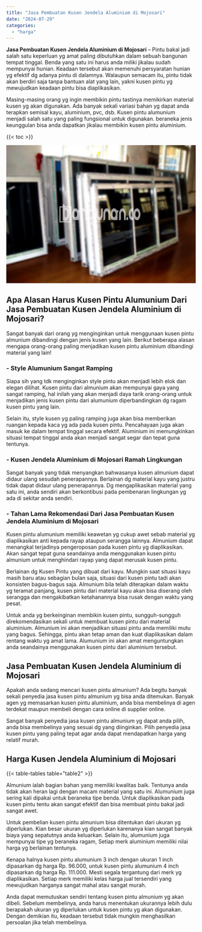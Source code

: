 ```yaml
---
title: "Jasa Pembuatan Kusen Jendela Aluminium di Mojosari"
date: "2024-07-29"
categories: 
  - "harga"
---
```


**Jasa Pembuatan Kusen Jendela Aluminium di Mojosari** – Pintu bakal jadi salah satu keperluan yg amat paling dibutuhkan dalam sebuah bangunan tempat tinggal. Benda yang satu ini harus anda miliki jikalau sudah mempunyai hunian. Keadaan tersebut akan memenuhi persyaratan hunian yg efektif dg adanya pintu di dalamnya. Walaupun semacam itu, pintu tidak akan berdiri saja tanpa bantuan alat yang lain, yakni kusen pintu yg mewujudkan keadaan pintu bisa diaplikasikan.

Masing-masing orang yg ingin membikin pintu tastinya memikirkan material kusen yg akan digunakan. Ada banyak sekali variasi bahan yg dapat anda terapkan semisal kayu, aluminium, pvc, dsb. Kusen pintu alumunium menjadi salah satu yang paling fungsional untuk digunakan. beraneka jenis keunggulan bisa anda dapatkan jikalau membikin kusen pintu aluminium.

{{< toc >}}

![Jasa Pembuatan Kusen Jendela Aluminium di Mojosari](/images/harga-kusen-jendela-alumunium-25.png)

## Apa Alasan Harus Kusen Pintu Alumunium Dari Jasa Pembuatan Kusen Jendela Aluminium di Mojosari?

Sangat banyak dari orang yg menginginkan untuk menggunaan kusen pintu almunium dibandingi dengan jenis kusen yang lain. Berikut beberapa alasan mengapa orang-orang paling menjadikan kusen pintu aluminium dibandingi material yang lain!

### \- Style Alumunium Sangat Ramping

Siapa sih yang tdk menginginkan style pintu akan menjadi lebih elok dan elegan dilihat. Kusen pintu dari almunium akan mempunyai gaya yang sangat ramping, hal inilah yang akan menjadi daya tarik orang-orang untuk menjadikan jenis kusen pintu dari alumunium diperbandingkan dg ragam kusen pintu yang lain.

Selain itu, style kusen yg paling ramping juga akan bisa memberikan ruangan kepada kaca yg ada pada kusen pintu. Pencahayaan juga akan masuk ke dalam tempat tinggal secara efektif. Aluminium ini memungkinkan situasi tempat tinggal anda akan menjadi sangat segar dan tepat guna tentunya.

### \- Kusen Jendela Aluminium di Mojosari Ramah Lingkungan

Sangat banyak yang tidak menyangkan bahwasanya kusen almunium dapat didaur ulang sesudah penerapannya. Berlainan dg material kayu yang justru tidak dapat didaur ulang penerapannya. Dg mengaplikasikan material yang satu ini, anda sendiri akan berkontibusi pada pembenaran lingkungan yg ada di sekitar anda sendiri.

### \- Tahan Lama Rekomendasi Dari Jasa Pembuatan Kusen Jendela Aluminium di Mojosari

Kusen pintu alumunium memiliki keawetan yg cukup awet sebab material yg diaplikasikan anti kepada rayap ataupun serangga lainnya. Almunium dapat menangkal terjadinya pengeroposan pada kusen pintu yg diaplikasikan. Akan sangat tepat guna seandainya anda menggunakan kusen pintu almunium untuk menghindari rayap yang dapat merusak kusen pintu.

Berlainan dg Kusen Pintu yang dibuat dari kayu. Mungkin saat situasi kayu masih baru atau sebagian bulan saja, situasi dari kusen pintu tadi akan konsisten bagus-bagus saja. Almunium bila telah diterapkan dalam waktu yg teramat panjang, kusen pintu dari material kayu akan bisa diserang oleh serangga dan mengakibatkan ketahanannya bisa rusak dengan waktu yang pesat.

Untuk anda yg berkeinginan membikin kusen pintu, sungguh-sungguh direkomendasikan sekali untuk membuat kusen pintu dari material aluminium. Almunium ini akan menjadikan situasi pintu anda memiliki mutu yang bagus. Sehingga, pintu akan tetap aman dan kuat diaplikasikan dalam rentang waktu yg amat lama. Alumunium ini akan amat menguntungkan anda seandainya menggunakan kusen pintu dari aluminium tersebut.

## Jasa Pembuatan Kusen Jendela Aluminium di Mojosari

Apakah anda sedang mencari kusen pintu almunium? Ada begitu banyak sekali penyedia jasa kusen pintu almunium yg bisa anda ditemukan. Banyak agen yg memasarkan kusen pintu aluminium, anda bisa membelinya di agen terdekat maupun membeli dengan cara online di supplier online.

Sangat banyak penyedia jasa kusen pintu almunium yg dapat anda pilih, anda bisa membelinya yang sesuai dg yang diinginkan. Pilih penyedia jasa kusen pintu yang paling tepat agar anda dapat mendapatkan harga yang relatif murah.

## Harga Kusen Jendela Aluminium di Mojosari

{{< table-tables table="table2" >}}

Almunium ialah bagian bahan yang memiliki kwalitas baik. Tentunya anda tidak akan heran lagi dengan macam material yang satu ini. Alumunium juga sering kali dipakai untuk beraneka tipe benda. Untuk diaplikasikan pada kusen pintu tentu akan sangat efektif dan bisa membuat pintu bakal jadi sangat awet.

Untuk pembelian kusen pintu almunium bisa ditentukan dari ukuran yg diperlukan. Kian besar ukuran yg diperlukan karenanya kian sangat banyak biaya yang sepatutnya anda keluarkan. Selain itu, alumunium juga mempunyai tipe yg beraneka ragam, Setiap merk aluminium memiliki nilai harga yg berlainan tentunya.

Kenapa halnya kusen pintu alumunium 3 inch dengan ukuran 1 inch dipasarkan dg harga Rp. 96.000, untuk kusen pintu alumunium 4 inch dipasarkan dg harga Rp. 111.000. Mesti segala tergantung dari merk yg diaplikasikan. Setiap merk memiliki kelas harga jual tersendiri yang mewujudkan harganya sangat mahal atau sangat murah.

Anda dapat memutuskan sendiri tentang kusen pintu almunium yg akan dibeli. Sebelum membelinya, anda harus menentukan ukurannya lebih dulu berapakah ukuran yg diperlukan untuk kusen pintu yg akan digunakan. Dengan demikian itu, keadaan tersebut tidak mungkin menghasilkan persoalan jika telah membelinya.
